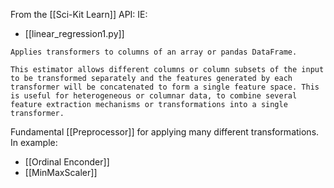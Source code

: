 From the [[Sci-Kit Learn]] API: 
IE:
- [[linear_regression1.py]]

```class sklearn.compose.ColumnTransformer(transformers, *, remainder='drop', sparse_threshold=0.3, n_jobs=None, transformer_weights=None, verbose=False, verbose_feature_names_out=True, force_int_remainder_cols=True)[source]
Applies transformers to columns of an array or pandas DataFrame.

This estimator allows different columns or column subsets of the input to be transformed separately and the features generated by each transformer will be concatenated to form a single feature space. This is useful for heterogeneous or columnar data, to combine several feature extraction mechanisms or transformations into a single transformer.
```

Fundamental [[Preprocessor]] for applying many different transformations. In example:
- [[Ordinal Enconder]]
- [[MinMaxScaler]]
